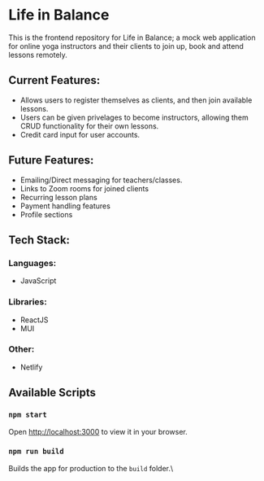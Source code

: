 # Life in Balance
This is the frontend repository for Life in Balance; a mock web application for online yoga instructors and their clients to join up, book and attend lessons remotely.

## Current Features:
- Allows users to register themselves as clients, and then join available lessons.
- Users can be given privelages to become instructors, allowing them CRUD functionality for their own lessons.
- Credit card input for user accounts.

## Future Features:
- Emailing/Direct messaging for teachers/classes.
- Links to Zoom rooms for joined clients
- Recurring lesson plans
- Payment handling features
- Profile sections

## Tech Stack:
### Languages:
- JavaScript
### Libraries:
- ReactJS
- MUI
### Other:
- Netlify

## Available Scripts
### `npm start`
Open [http://localhost:3000](http://localhost:3000) to view it in your browser.

### `npm run build`
Builds the app for production to the `build` folder.\
